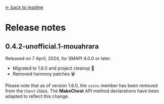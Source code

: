 ﻿[← back to readme](../README.md)

# Release notes

## 0.4.2-unofficial.1-mouahrara
Released on 7 April, 2024, for SMAPI 4.0.0 or later.
* Migrated to 1.6.0 and project cleanup 🚀
* Removed harmony patches 🗑️

Please note that as of version 1.6.0, the `coins` member has been removed from the `Chest` class. The **MakeChest** API method declarations have been adapted to reflect this change.
